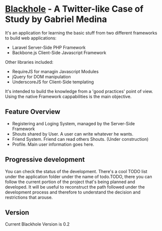# [Blackhole](http://blackhole-v2.dev) - A Twitter-like Case of Study by Gabriel Medina

It's an application for learning the basic stuff from two different frameworks to build web applications:

- Laravel Server-Side PHP Framework
- Backbone.js Client-Side Javascript Framework

Other libraries included:
- RequireJS for managin Javascript Modules
- jQuery for DOM manipulation
- UnderscoreJS for Client-Side templating

It's intended to build the knowledge from a 'good practices' point of view. Using the native Framework cappabilities is the main objective.

## Feature Overview

- Registering and Loging System, managed by the Server-Side Framework
- Shouts shared by User. A user can write whatever he wants.
- Friend System. Friend can read others Shouts. (Under construction)
- Profile. Main user information goes here.

## Progressive development

You can check the status of the development. There's a cool TODO list under the application folder under the name of todo.TODO, there you can follow the current portion of the project that's being planned and developed. It will be useful to reconstruct the path followed under the development process and therefore to understand the decision and restrictions that arouse.

## Version
Current Blackhole Version is 0.2